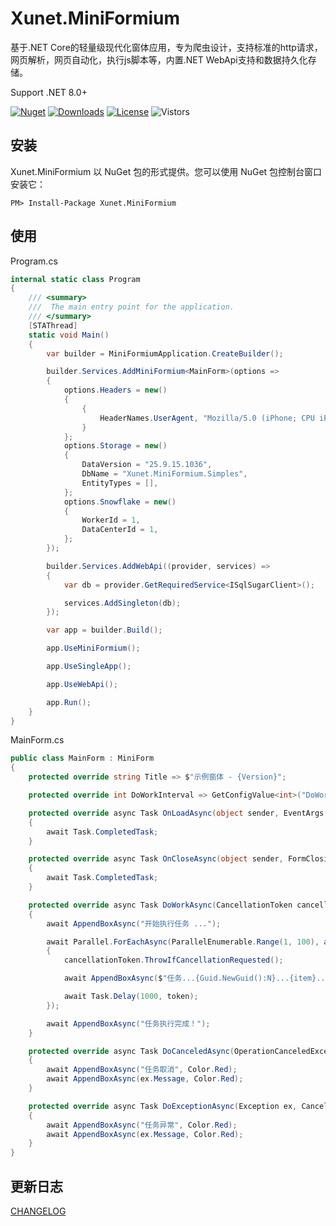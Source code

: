# Xunet.MiniFormium

基于.NET Core的轻量级现代化窗体应用，专为爬虫设计，支持标准的http请求，网页解析，网页自动化，执行js脚本等，内置.NET WebApi支持和数据持久化存储。

Support .NET 8.0+

[![Nuget](https://img.shields.io/nuget/v/Xunet.MiniFormium.svg?style=flat-square)](https://www.nuget.org/packages/Xunet.MiniFormium)
[![Downloads](https://img.shields.io/nuget/dt/Xunet.MiniFormium.svg?style=flat-square)](https://www.nuget.org/stats/packages/Xunet.MiniFormium?groupby=Version)
[![License](https://img.shields.io/github/license/shelley-xl/Xunet.MiniFormium.svg)](https://github.com/shelley-xl/Xunet.MiniFormium/blob/master/LICENSE)
![Vistors](https://visitor-badge.laobi.icu/badge?page_id=https://github.com/shelley-xl/Xunet.MiniFormium)

## 安装

Xunet.MiniFormium 以 NuGet 包的形式提供。您可以使用 NuGet 包控制台窗口安装它：

```
PM> Install-Package Xunet.MiniFormium
```

## 使用

Program.cs

```c#
internal static class Program
{
    /// <summary>
    ///  The main entry point for the application.
    /// </summary>
    [STAThread]
    static void Main()
    {
        var builder = MiniFormiumApplication.CreateBuilder();

        builder.Services.AddMiniFormium<MainForm>(options =>
        {
            options.Headers = new()
            {
                {
                    HeaderNames.UserAgent, "Mozilla/5.0 (iPhone; CPU iPhone OS 6_1_3 like Mac OS X) AppleWebKit/536.26 (KHTML, like Gecko) Mobile/10B329 MicroMessenger/5.0.1"
                }
            };
            options.Storage = new()
            {
                DataVersion = "25.9.15.1036",
                DbName = "Xunet.MiniFormium.Simples",
                EntityTypes = [],
            };
            options.Snowflake = new()
            {
                WorkerId = 1,
                DataCenterId = 1,
            };
        });

        builder.Services.AddWebApi((provider, services) =>
        {
            var db = provider.GetRequiredService<ISqlSugarClient>();

            services.AddSingleton(db);
        });

        var app = builder.Build();

        app.UseMiniFormium();

        app.UseSingleApp();

        app.UseWebApi();

        app.Run();
    }
}
```

MainForm.cs

```c#
public class MainForm : MiniForm
{
    protected override string Title => $"示例窗体 - {Version}";

    protected override int DoWorkInterval => GetConfigValue<int>("DoWorkInterval");

    protected override async Task OnLoadAsync(object sender, EventArgs e, CancellationToken cancellationToken)
    {
        await Task.CompletedTask;
    }

    protected override async Task OnCloseAsync(object sender, FormClosingEventArgs e, CancellationToken cancellationToken)
    {
        await Task.CompletedTask;
    }

    protected override async Task DoWorkAsync(CancellationToken cancellationToken)
    {
        await AppendBoxAsync("开始执行任务 ...");

        await Parallel.ForEachAsync(ParallelEnumerable.Range(1, 100), async (item, token) =>
        {
            cancellationToken.ThrowIfCancellationRequested();

            await AppendBoxAsync($"任务...{Guid.NewGuid():N}...{item}...ok");

            await Task.Delay(1000, token);
        });

        await AppendBoxAsync("任务执行完成！");
    }

    protected override async Task DoCanceledAsync(OperationCanceledException ex)
    {
        await AppendBoxAsync("任务取消", Color.Red);
        await AppendBoxAsync(ex.Message, Color.Red);
    }

    protected override async Task DoExceptionAsync(Exception ex, CancellationToken cancellationToken)
    {
        await AppendBoxAsync("任务异常", Color.Red);
        await AppendBoxAsync(ex.Message, Color.Red);
    }
}
```

## 更新日志

[CHANGELOG](CHANGELOG.md)
